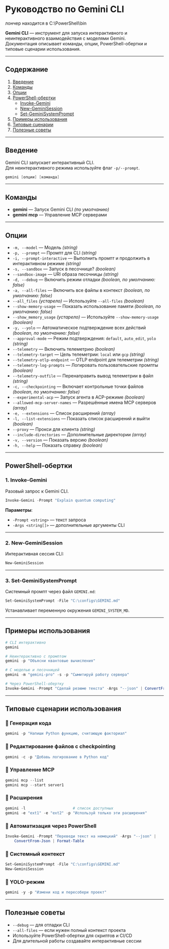 # Руководство по Gemini CLI

лончер находится в C:\PowerShell\bin

**Gemini CLI** — инструмент для запуска интерактивного и неинтерактивного взаимодействия с моделями Gemini.  
Документация описывает команды, опции, PowerShell-обертки и типовые сценарии использования.

---

## Содержание
1. [Введение](#введение)  
2. [Команды](#команды)  
3. [Опции](#опции)  
4. [PowerShell-обертки](#powershell-обертки)  
   - [Invoke-Gemini](#1-invoke-gemini)  
   - [New-GeminiSession](#2-new-geminisession)  
   - [Set-GeminiSystemPrompt](#3-set-geminisystemprompt)  
5. [Примеры использования](#примеры-использования)  
6. [Типовые сценарии](#типовые-сценарии-использования)  
7. [Полезные советы](#полезные-советы)  

---

## Введение
Gemini CLI запускает интерактивный CLI.  
Для неинтерактивного режима используйте флаг `-p/--prompt`.  

```powershell
gemini [опции] [команда]
````

---

## Команды

* **gemini** — Запуск Gemini CLI *(по умолчанию)*
* **gemini mcp** — Управление MCP серверами

---

## Опции

* `-m, --model` — Модель *(string)*
* `-p, --prompt` — Промпт для CLI *(string)*
* `-i, --prompt-interactive` — Выполнить промпт и продолжить в интерактивном режиме *(string)*
* `-s, --sandbox` — Запуск в песочнице? *(boolean)*
* `--sandbox-image` — URI образа песочницы *(string)*
* `-d, --debug` — Включить режим отладки *(boolean, по умолчанию: false)*
* `-a, --all-files` — Включить все файлы в контекст *(boolean, по умолчанию: false)*
* `--all_files` *(устарело)* — Используйте `--all-files` *(boolean)*
* `--show-memory-usage` — Показать использование памяти *(boolean, по умолчанию: false)*
* `--show_memory_usage` *(устарело)* — Используйте `--show-memory-usage` *(boolean)*
* `-y, --yolo` — Автоматическое подтверждение всех действий *(boolean, по умолчанию: false)*
* `--approval-mode` — Режим подтверждения: `default`, `auto_edit`, `yolo` *(string)*
* `--telemetry` — Включить телеметрию *(boolean)*
* `--telemetry-target` — Цель телеметрии: `local` или `gcp` *(string)*
* `--telemetry-otlp-endpoint` — OTLP endpoint для телеметрии *(string)*
* `--telemetry-log-prompts` — Логировать пользовательские промпты *(boolean)*
* `--telemetry-outfile` — Перенаправить вывод телеметрии в файл *(string)*
* `-c, --checkpointing` — Включает контрольные точки файлов *(boolean, по умолчанию: false)*
* `--experimental-acp` — Запуск агента в ACP-режиме *(boolean)*
* `--allowed-mcp-server-names` — Разрешённые имена MCP серверов *(array)*
* `-e, --extensions` — Список расширений *(array)*
* `-l, --list-extensions` — Показать список расширений и выйти *(boolean)*
* `--proxy` — Прокси для клиента *(string)*
* `--include-directories` — Дополнительные директории *(array)*
* `-v, --version` — Показать версию *(boolean)*
* `-h, --help` — Показать справку *(boolean)*

---

## PowerShell-обертки

### 1. Invoke-Gemini

Разовый запрос к Gemini CLI.

```powershell
Invoke-Gemini -Prompt "Explain quantum computing"
```

**Параметры**:

* `-Prompt <string>` — текст запроса
* `-Args <string[]>` — дополнительные аргументы CLI

---

### 2. New-GeminiSession

Интерактивная сессия CLI:

```powershell
New-GeminiSession
```

---

### 3. Set-GeminiSystemPrompt

Системный промпт через файл `GEMINI.md`:

```powershell
Set-GeminiSystemPrompt -File "C:\configs\GEMINI.md"
```

Устанавливает переменную окружения `GEMINI_SYSTEM_MD`.

---

## Примеры использования

```powershell
# CLI интерактивно
gemini

# Неинтерактивно с промптом
gemini -p "Объясни квантовые вычисления"

# С моделью и песочницей
gemini -m "gemini-pro" -s -p "Сымитируй работу сервера"

# Через PowerShell-обертку
Invoke-Gemini -Prompt "Сделай резюме текста" -Args "--json" | ConvertFrom-Json | Format-Table
```

---

## Типовые сценарии использования

### 🔹 Генерация кода

```powershell
gemini -p "Напиши Python функцию, считающую факториал"
```

### 🔹 Редактирование файлов с checkpointing

```powershell
gemini -c -p "Добавь логирование в Python код"
```

### 🔹 Управление MCP

```powershell
gemini mcp --list
gemini mcp --start server1
```

### 🔹 Расширения

```powershell
gemini -l                     # список доступных
gemini -e "ext1" -e "ext2" -p "Используй только эти расширения"
```

### 🔹 Автоматизация через PowerShell

```powershell
Invoke-Gemini -Prompt "Переведи текст на немецкий" -Args "--json" |
    ConvertFrom-Json | Format-Table
```

### 🔹 Системный контекст

```powershell
Set-GeminiSystemPrompt -File "C:\configs\GEMINI.md"
New-GeminiSession
```

### 🔹 YOLO-режим

```powershell
gemini -y -p "Измени код и пересобери проект"
```

---

## Полезные советы

* `--debug` — для отладки CLI
* `--all-files` — если нужен полный контекст проекта
* Используйте PowerShell-обертки для скриптов и CI/CD
* Для длительной работы создавайте интерактивные сессии


